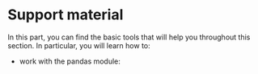 # Support material

In this part, you can find the basic tools that will help you throughout this section. In particular, you will learn how to:
*  work with the pandas module: [](dataM:support:pandas) 
